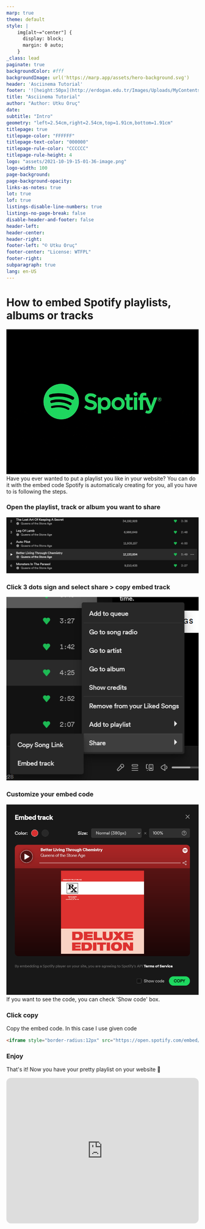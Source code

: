 ```yaml
---
marp: true
theme: default
style: |
    img[alt~="center"] {
      display: block;
      margin: 0 auto;
    }
_class: lead
paginate: true
backgroundColor: #fff
backgroundImage: url('https://marp.app/assets/hero-background.svg')
header: 'Asciinema Tutorial'
footer: '![height:50px](http://erdogan.edu.tr/Images/Uploads/MyContents/L_379-20170718142719217230.jpg)'
title: "Asciinema Tutorial"
author: "Author: Utku Oruç"
date:
subtitle: "Intro"
geometry: "left=2.54cm,right=2.54cm,top=1.91cm,bottom=1.91cm"
titlepage: true
titlepage-color: "FFFFFF"
titlepage-text-color: "000000"
titlepage-rule-color: "CCCCCC"
titlepage-rule-height: 4
logo: "assets/2021-10-19-15-01-36-image.png"
logo-width: 100 
page-background:
page-background-opacity:
links-as-notes: true
lot: true
lof: true
listings-disable-line-numbers: true
listings-no-page-break: false
disable-header-and-footer: false
header-left:
header-center:
header-right:
footer-left: "© Utku Oruç"
footer-center: "License: WTFPL"
footer-right:
subparagraph: true
lang: en-US 
---
```


<!-- _backgroundColor: aquq -->

<!-- _color: orange -->

<!-- paginate: false -->

# How to embed Spotify playlists, albums or tracks
![spotify](assets/spotify.gif)
Have you ever wanted to put a playlist you like in your website? You can do it with the embed code Spotify is automaticaly creating for you, all you have to is following the steps.

### Open the playlist, track or album you want to share
![capture1](assets/capture1.png)
### Click 3 dots sign and select share > copy embed track
![capture2](assets/capture2.png)
### Customize your embed code
![capture3](assets/capture3.png)
If you want to see the code, you can check 'Show code' box.
### Click copy
Copy the embed code. In this case I use given code

```html
<iframe style="border-radius:12px" src="https://open.spotify.com/embed/track/7GYqzwtxd7gqggYgEOpnAu?utm_source=generator" width="100%" height="380" frameBorder="0" allowfullscreen="" allow="autoplay; clipboard-write; encrypted-media; fullscreen; picture-in-picture"></iframe>
```

### Enjoy
That's it! Now you have your pretty playlist on your website 🍉

<iframe style="border-radius:12px" src="https://open.spotify.com/embed/track/7GYqzwtxd7gqggYgEOpnAu?utm_source=generator" width="100%" height="380" frameBorder="0" allowfullscreen="" allow="autoplay; clipboard-write; encrypted-media; fullscreen; picture-in-picture"></iframe>

